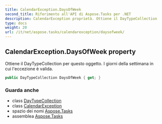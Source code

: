 ```yaml
---
title: CalendarException.DaysOfWeek
second_title: Riferimento all'API di Aspose.Tasks per .NET
description: CalendarException proprietà. Ottiene il DayTypeCollection per questo oggetto. I giorni della settimana in cui leccezione è valida.
type: docs
weight: 20
url: /it/net/aspose.tasks/calendarexception/daysofweek/
---
```

## CalendarException.DaysOfWeek property

Ottiene il DayTypeCollection per questo oggetto. I giorni della settimana in cui l'eccezione è valida.

```csharp
public DayTypeCollection DaysOfWeek { get; }
```

### Guarda anche

* class [DayTypeCollection](../../daytypecollection/)
* class [CalendarException](../)
* spazio dei nomi [Aspose.Tasks](../../calendarexception/)
* assemblea [Aspose.Tasks](../../../)



